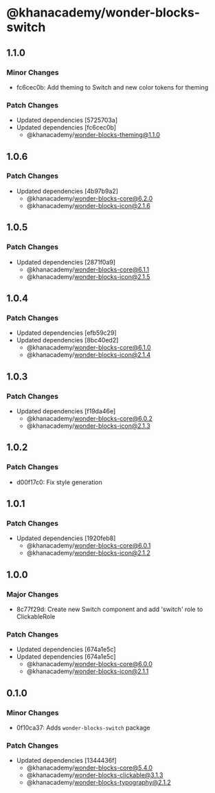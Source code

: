 # @khanacademy/wonder-blocks-switch

## 1.1.0

### Minor Changes

-   fc6cec0b: Add theming to Switch and new color tokens for theming

### Patch Changes

-   Updated dependencies [5725703a]
-   Updated dependencies [fc6cec0b]
    -   @khanacademy/wonder-blocks-theming@1.1.0

## 1.0.6

### Patch Changes

-   Updated dependencies [4b97b9a2]
    -   @khanacademy/wonder-blocks-core@6.2.0
    -   @khanacademy/wonder-blocks-icon@2.1.6

## 1.0.5

### Patch Changes

-   Updated dependencies [2871f0a9]
    -   @khanacademy/wonder-blocks-core@6.1.1
    -   @khanacademy/wonder-blocks-icon@2.1.5

## 1.0.4

### Patch Changes

-   Updated dependencies [efb59c29]
-   Updated dependencies [8bc40ed2]
    -   @khanacademy/wonder-blocks-core@6.1.0
    -   @khanacademy/wonder-blocks-icon@2.1.4

## 1.0.3

### Patch Changes

-   Updated dependencies [f19da46e]
    -   @khanacademy/wonder-blocks-core@6.0.2
    -   @khanacademy/wonder-blocks-icon@2.1.3

## 1.0.2

### Patch Changes

-   d00f17c0: Fix style generation

## 1.0.1

### Patch Changes

-   Updated dependencies [1920feb8]
    -   @khanacademy/wonder-blocks-core@6.0.1
    -   @khanacademy/wonder-blocks-icon@2.1.2

## 1.0.0

### Major Changes

-   8c77f29d: Create new Switch component and add 'switch' role to ClickableRole

### Patch Changes

-   Updated dependencies [674a1e5c]
-   Updated dependencies [674a1e5c]
    -   @khanacademy/wonder-blocks-core@6.0.0
    -   @khanacademy/wonder-blocks-icon@2.1.1

## 0.1.0

### Minor Changes

-   0f10ca37: Adds `wonder-blocks-switch` package

### Patch Changes

-   Updated dependencies [1344436f]
    -   @khanacademy/wonder-blocks-core@5.4.0
    -   @khanacademy/wonder-blocks-clickable@3.1.3
    -   @khanacademy/wonder-blocks-typography@2.1.2
